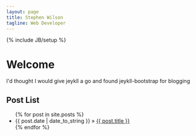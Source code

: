 ```yaml
---
layout: page
title: Stephen Wilson
tagline: Web Developer
---
```

{% include JB/setup %}

# Welcome

I'd thought I would give jeykll a go and found jeykll-bootstrap for blogging
    
## Post List

<ul class="posts">
  {% for post in site.posts %}
    <li><span>{{ post.date | date_to_string }}</span> &raquo; <a href="{{ BASE_PATH }}{{ post.url }}">{{ post.title }}</a></li>
  {% endfor %}
</ul>




